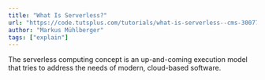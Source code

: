 ```yaml
---
title: "What Is Serverless?"
url: "https://code.tutsplus.com/tutorials/what-is-serverless--cms-30077"
author: "Markus Mühlberger"
tags: ["explain"]
---
```


The serverless computing concept is an up-and-coming execution model that tries to address the needs of modern, cloud-based software.
